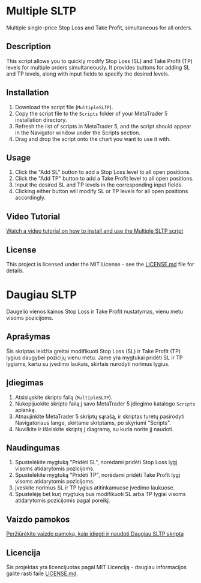 # Multiple SLTP
Multiple single-price Stop Loss and Take Profit, simultaneous for all orders.

## Description
This script allows you to quickly modify Stop Loss (SL) and Take Profit (TP) levels for multiple orders simultaneously. It provides buttons for adding SL and TP levels, along with input fields to specify the desired levels.

## Installation
1. Download the script file (`MultipleSLTP`).
2. Copy the script file to the `Scripts` folder of your MetaTrader 5 installation directory.
3. Refresh the list of scripts in MetaTrader 5, and the script should appear in the Navigator window under the Scripts section.
4. Drag and drop the script onto the chart you want to use it with.

## Usage
1. Click the "Add SL" button to add a Stop Loss level to all open positions.
2. Click the "Add TP" button to add a Take Profit level to all open positions.
3. Input the desired SL and TP levels in the corresponding input fields.
4. Clicking either button will modify SL or TP levels for all open positions accordingly.

## Video Tutorial
[Watch a video tutorial on how to install and use the Multiple SLTP script](https://github.com/Rimvydasdev/MultipleSLTP/assets/119669569/017a61ea-922a-4895-a25e-2073b2daa93f)

## License
This project is licensed under the MIT License - see the [LICENSE.md](LICENSE.md) file for details.


# Daugiau SLTP
Daugelio vienos kainos Stop Loss ir Take Profit nustatymas, vienu metu visoms pozicijoms.

## Aprašymas
Šis skriptas leidžia greitai modifikuoti Stop Loss (SL) ir Take Profit (TP) lygius daugybei pozicijų vienu metu. Jame yra mygtukai pridėti SL ir TP lygiams, kartu su įvedimo laukais, skirtais nurodyti norimus lygius.

## Įdiegimas
1. Atsisiųskite skripto failą (`MultipleSLTP`).
2. Nukopijuokite skripto failą į savo MetaTrader 5 įdiegimo katalogo `Scripts` aplanką.
3. Atnaujinkite MetaTrader 5 skriptų sąrašą, ir skriptas turėtų pasirodyti Navigatoriaus lange, skirtame skriptams, po skyriumi "Scripts".
4. Nuvilkite ir išleiskite skriptą į diagramą, su kuria norite jį naudoti.

## Naudingumas
1. Spustelėkite mygtuką "Pridėti SL", norėdami pridėti Stop Loss lygį visoms atidarytomis pozicijoms.
2. Spustelėkite mygtuką "Pridėti TP", norėdami pridėti Take Profit lygį visoms atidarytomis pozicijoms.
3. Įveskite norimus SL ir TP lygius atitinkamuose įvedimo laukuose.
4. Spustelėję bet kurį mygtuką bus modifikuoti SL arba TP lygiai visoms atidarytomis pozicijomis pagal poreikį.

## Vaizdo pamokos
[Peržiūrėkite vaizdo pamoką, kaip įdiegti ir naudoti Daugiau SLTP skriptą](https://github.com/Rimvydasdev/MultipleSLTP/assets/119669569/017a61ea-922a-4895-a25e-2073b2daa93f)

## Licencija
Šis projektas yra licencijuotas pagal MIT Licenciją - daugiau informacijos galite rasti faile [LICENSE.md](LICENSE.md).
